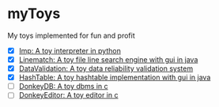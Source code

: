 # myToys

My toys implemented for fun and profit

- [x] [Imp: A toy interpreter in python](./Imp)
- [x] [Linematch: A toy file line search engine with gui in java](./Linematch)
- [x] [DataValidation: A toy data reliability validation system](./DataValidation)
- [x] [HashTable: A toy hashtable implementation with gui in java](./HashTable)
- [ ] [DonkeyDB: A toy dbms in c](./DonkeyDB)
- [ ] [DonkeyEditor: A toy editor in c](./DonkeyEditor)
